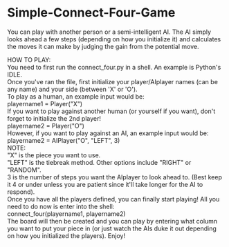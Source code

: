 # Simple-Connect-Four-Game

You can play with another person or a semi-intelligent AI. The AI simply looks ahead a few steps (depending on how you initialize it) and calculates the moves it can make by judging the gain from the potential move.

HOW TO PLAY:  
You need to first run the connect_four.py in a shell. An example is Python's IDLE.  
Once you've ran the file, first initialize your player/AIplayer names (can be any name) and your side (between 'X' or 'O').  
  To play as a human, an example input would be:  
    playername1 = Player("X")  
  If you want to play against another human (or yourself if you want), don't forget to initialize the 2nd player!  
    playername2 = Player("O")  
  However, if you want to play against an AI, an example input would be:  
    playername2 = AIPlayer("O", "LEFT", 3)  
      NOTE:  
      "X" is the piece you want to use.  
      "LEFT" is the tiebreak method. Other options include "RIGHT" or "RANDOM".  
      3 is the number of steps you want the AIplayer to look ahead to. (Best keep it 4 or under unless you are patient since it'll take longer for the AI to respond).  
Once you have all the players defined, you can finally start playing! All you need to do now is enter into the shell:  
  connect_four(playername1, playername2)  
The board will then be created and you can play by entering what column you want to put your piece in (or just watch the AIs duke it out depending on how you initialized the players). Enjoy!  
 
